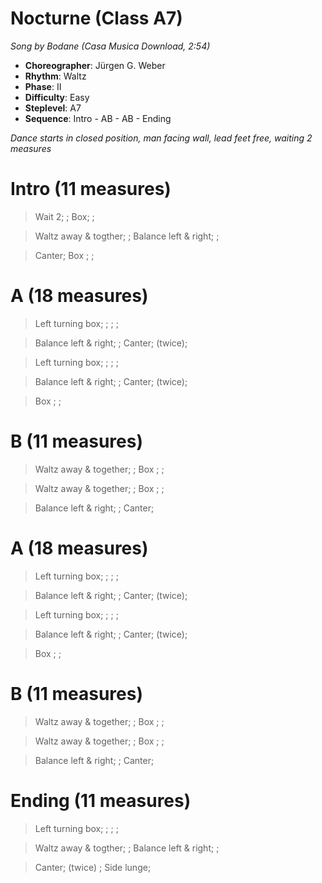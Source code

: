 # Nocturne (Class A7)
*Song by Bodane (Casa Musica Download, 2:54)*

* **Choreographer**: Jürgen G. Weber
* **Rhythm**: Waltz
* **Phase**: II
* **Difficulty**: Easy
* **Steplevel**: A7
* **Sequence**: Intro - AB - AB - Ending

*Dance starts in closed position, man facing wall, lead feet free, waiting 2 measures*

# Intro (11 measures)

> Wait 2; ; Box; ;

> Waltz away & togther; ; Balance left & right; ;

> Canter; Box ; ;

# A (18 measures)

> Left turning box; ; ; ;

> Balance left & right; ; Canter; (twice);

> Left turning box; ; ; ;

> Balance left & right; ; Canter; (twice);

> Box ; ;

# B (11 measures)

> Waltz away & together; ; Box ; ;

> Waltz away & together; ; Box ; ;

> Balance left & right; ; Canter;

# A (18 measures)

> Left turning box; ; ; ;

> Balance left & right; ; Canter; (twice);

> Left turning box; ; ; ;

> Balance left & right; ; Canter; (twice);

> Box ; ;

# B (11 measures)

> Waltz away & together; ; Box ; ;

> Waltz away & together; ; Box ; ;

> Balance left & right; ; Canter;

# Ending (11 measures)

> Left turning box; ; ; ;

> Waltz away & togther; ; Balance left & right; ;

> Canter; (twice) ; Side lunge;

<meta name="x:audio-file" content="b/Bodane/Bodane - Nocturne (short version) (SW 29).mp3">
